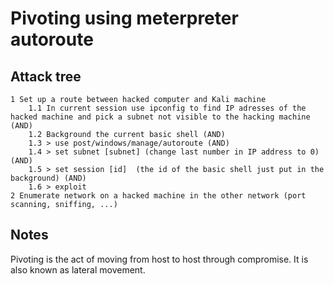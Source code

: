 # Pivoting using meterpreter autoroute

## Attack tree

```text
1 Set up a route between hacked computer and Kali machine
    1.1 In current session use ipconfig to find IP adresses of the hacked machine and pick a subnet not visible to the hacking machine (AND)
    1.2 Background the current basic shell (AND)
    1.3 > use post/windows/manage/autoroute (AND)
    1.4 > set subnet [subnet] (change last number in IP address to 0) (AND)
    1.5 > set session [id]  (the id of the basic shell just put in the background) (AND)
    1.6 > exploit
2 Enumerate network on a hacked machine in the other network (port scanning, sniffing, ...)
```

## Notes

Pivoting is the act of moving from host to host through compromise. It is also known as lateral movement. 